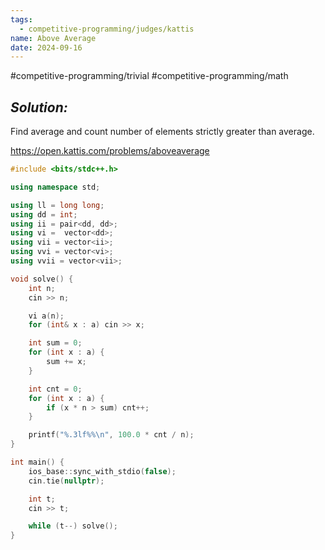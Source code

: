 ```yaml
---
tags:
  - competitive-programming/judges/kattis
name: Above Average
date: 2024-09-16
---
```

#competitive-programming/trivial #competitive-programming/math 
## _Solution:_
Find average and count number of elements strictly greater than average.

https://open.kattis.com/problems/aboveaverage
```cpp
#include <bits/stdc++.h>

using namespace std;

using ll = long long;
using dd = int;
using ii = pair<dd, dd>;
using vi =  vector<dd>;
using vii = vector<ii>;
using vvi = vector<vi>;
using vvii = vector<vii>;

void solve() {
    int n;
    cin >> n;

    vi a(n);
    for (int& x : a) cin >> x;

    int sum = 0;
    for (int x : a) {
        sum += x;
    }

    int cnt = 0;
    for (int x : a) {
        if (x * n > sum) cnt++;
    }

    printf("%.3lf%%\n", 100.0 * cnt / n);
}

int main() {
    ios_base::sync_with_stdio(false);
    cin.tie(nullptr);

    int t;
    cin >> t;

    while (t--) solve();
}
```